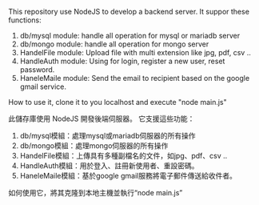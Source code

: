 This repository use NodeJS to develop a backend server.
It suppor these functions:

1. db/mysql module: handle all operation for mysql or mariadb server
2. db/mongo module: handle all operation for mongo server
3. HandelFile module:  Upload file with multi extension like jpg, pdf, csv ..
4. HandleAuth module:  Using for login, register a new user, reset password.
5. HaneleMaile module: Send the email to recipient based on the google gmail service.

How to use it, clone it to you localhost and execute "node main.js"

此儲存庫使用 NodeJS 開發後端伺服器。
它支援這些功能：

1. db/mysql模組：處理mysql或mariadb伺服器的所有操作
2. db/mongo模組：處理mongo伺服器的所有操作
3. HandelFile模組：上傳具有多種副檔名的文件，如jpg、pdf、csv ..
4. HandleAuth模組：用於登入、註冊新使用者、重設密碼。
5. HaneleMaile模組：基於google gmail服務將電子郵件傳送給收件者。

如何使用它，將其克隆到本地主機並執行“node main.js”
